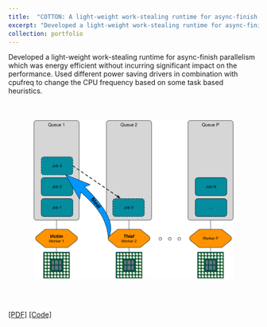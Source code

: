 ```yaml
---
title:  "COTTON: A light-weight work-stealing runtime for async-finish parallelism"
excerpt: "Developed a light-weight work-stealing runtime for async-finish parallelism which was energy efficient without incurring significant impact on the performance. Used different power saving drivers in combination with cpufreq to change the CPU frequency based on some task based heuristics."
collection: portfolio
---
```


Developed a light-weight work-stealing runtime for async-finish parallelism which was energy efficient without incurring significant impact on the performance. Used different power saving drivers in combination with cpufreq to change the CPU frequency based on some task based heuristics.
<br/><img style='margin: auto; padding: 50px; display: block; width: 80% !important; max-width: 700px !important;' src='/images/COTTON.png'>

[[PDF]](https://viraj96.github.io/files/portfolio-7/report.pdf) [[Code]](https://github.com/dattatreya303/COTTON)
